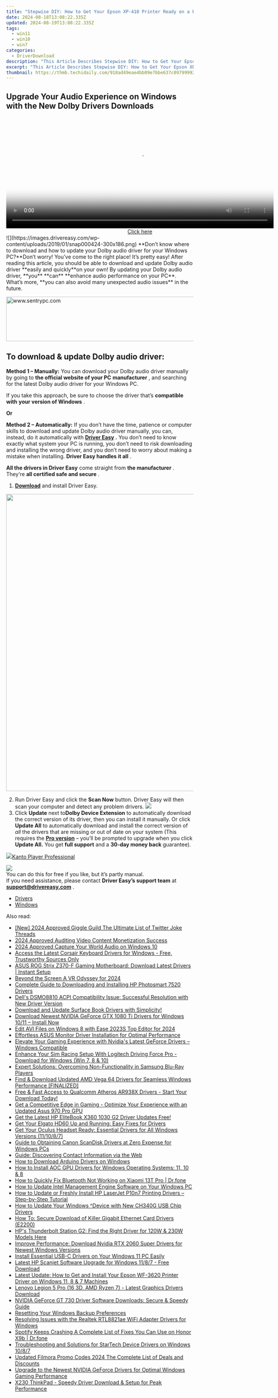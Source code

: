 ```yaml
---
title: "Stepwise DIY: How to Get Your Epson XP-410 Printer Ready on a PC with Windows - Driver Downloads Included"
date: 2024-08-18T13:08:22.335Z
updated: 2024-08-19T13:08:22.335Z
tags:
  - win11
  - win10
  - win7
categories:
  - DriverDownload
description: "This Article Describes Stepwise DIY: How to Get Your Epson XP-410 Printer Ready on a PC with Windows - Driver Downloads Included"
excerpt: "This Article Describes Stepwise DIY: How to Get Your Epson XP-410 Printer Ready on a PC with Windows - Driver Downloads Included"
thumbnail: https://thmb.techidaily.com/918ad49eae4bb09e7bbe637c097999923379261d114b5800bdb87d98b552aa6d.jpg
---
```


## Upgrade Your Audio Experience on Windows with the New Dolby Drivers Downloads

<!-- affiliate ads begin -->
<span id="1993652">
					<video width="720" height="300" style="cursor:pointer"
           poster="//a.impactradius-go.com/display-clicktoplayimage/1993652.jpeg"
           onclick="if(!this.playClicked){this.play();this.setAttribute('controls',true);this.playClicked=true;}">
	   <source src="//a.impactradius-go.com/display-ad/22993-1993652">
	   <img src="//a.impactradius-go.com/display-clicktoplayimage/1993652.jpeg" style="border: none; height: 100%; width: 100%; object-fit: contain">
	</video>
	<div style="width:720px;text-align:center"><a href="javascript:window.open(decodeURIComponent('https%3A%2F%2Fhomestyler.sjv.io%2Fc%2F5597632%2F1993652%2F22993'), '_blank');void(0);">Click here</a></div>
</span>
<img height="0" width="0" src="https://imp.pxf.io/i/5597632/1993652/22993" style="position:absolute;visibility:hidden;" border="0" />
<!-- affiliate ads end -->
![](https://images.drivereasy.com/wp-content/uploads/2019/01/snap000424-300x186.png)   **Don’t know where to download and how to update your Dolby audio driver for your Windows PC?**Don’t worry! You’ve come to the right place! It’s pretty easy! After reading this article, you should be able to download and update Dolby audio driver **easily and quickly**on your own! By updating your Dolby audio driver, **you**  **can**  **enhance audio performance on your PC**. What’s more, **you can also avoid many unexpected audio issues**  in the future.

<!-- affiliate ads begin -->
<a href="https://sentrypc.7eer.net/c/5597632/398457/3022" target="_top" id="398457"><img src="//a.impactradius-go.com/display-ad/3022-398457" border="0" alt="www.sentrypc.com" width="980" height="120"/></a><img height="0" width="0" src="https://sentrypc.7eer.net/i/5597632/398457/3022" style="position:absolute;visibility:hidden;" border="0" />
<!-- affiliate ads end -->
## **To download & update Dolby audio driver:**

**Method 1 – Manually:**  You can download your Dolby audio driver manually by going to **the official website of your PC** **manufacturer**  , and searching for the latest Dolby audio driver for your Windows PC.

 If you take this approach, be sure to choose the driver that’s **compatible with** **your version of Windows** .

**Or**

**Method 2 – Automatically:**   If you don’t have the time, patience or computer skills to download and update Dolby audio driver manually, you can, instead, do it automatically with **[Driver Easy](https://tools.techidaily.com/drivereasy/download/) .**  You don’t need to know exactly what system your PC is running, you don’t need to risk downloading and installing the wrong driver, and you don’t need to worry about making a mistake when installing. **Driver Easy handles it all** .

**All the drivers in Driver Easy** come straight from **the manufacturer** . They‘re **all certified safe and secure** .

1. **[Download](https://tools.techidaily.com/drivereasy/download/)**  and install Driver Easy.
<!-- affiliate ads begin -->
<a href="https://aspironcom.sjv.io/c/5597632/1941789/21554" target="_top" id="1941789"><img src="//a.impactradius-go.com/display-ad/21554-1941789" border="0" alt="" width="650" height="800"/></a><img height="0" width="0" src="https://imp.pxf.io/i/5597632/1941789/21554" style="position:absolute;visibility:hidden;" border="0" />
<!-- affiliate ads end -->
2. Run Driver Easy and click the **Scan Now**  button. Driver Easy will then scan your computer and detect any problem drivers. ![](https://images.drivereasy.com/wp-content/uploads/2019/01/snap000425.png)
3. Click **Update**  next to**Dolby Device Extension** to automatically download the correct version of its driver, then you can install it manually. Or click **Update All**  to automatically download and install the correct version of _all_  the drivers that are missing or out of date on your system (This requires the **[Pro version](https://tools.techidaily.com/drivereasy/download/)**  – you’ll be prompted to upgrade when you click **Update All.** You get **full support**  and a **30-day money back**  guarantee).  
<!-- affiliate ads begin -->
<a href="https://secure.2checkout.com/order/checkout.php?PRODS=4742929&QTY=1&AFFILIATE=108875&CART=1"><img src="https://secure.avangate.com/images/merchant/e09fdffe648a30658a9657bbed7b2388/products/boxshot(2).png" border="0">Kanto Player Professional</a>
<!-- affiliate ads end -->
![](https://images.drivereasy.com/wp-content/uploads/2019/01/snap000426.png)  
 You can do this for free if you like, but it’s partly manual.  
 If you need assistance, please contact **Driver Easy’s support team** at [**support@drivereasy.com**](https://tools.techidaily.com/drivereasy/download/) .

* [Drivers](https://tools.techidaily.com/drivereasy/download/)
* [Windows](https://tools.techidaily.com/drivereasy/download/)

<ins class="adsbygoogle"
     style="display:block"
     data-ad-format="autorelaxed"
     data-ad-client="ca-pub-7571918770474297"
     data-ad-slot="1223367746"></ins>



<ins class="adsbygoogle"
     style="display:block"
     data-ad-client="ca-pub-7571918770474297"
     data-ad-slot="8358498916"
     data-ad-format="auto"
     data-full-width-responsive="true"></ins>

<span class="atpl-alsoreadstyle">Also read:</span>
<div><ul>
<li><a href="https://twitter-videos.techidaily.com/new-2024-approved-giggle-guild-the-ultimate-list-of-twitter-joke-threads/"><u>[New] 2024 Approved  Giggle Guild  The Ultimate List of Twitter Joke Threads</u></a></li>
<li><a href="https://youtube-sure.techidaily.com/approved-auditing-video-content-monetization-success/"><u>2024 Approved  Auditing Video Content Monetization Success</u></a></li>
<li><a href="https://extra-hints.techidaily.com/2024-approved-capture-your-world-audio-on-windows-10/"><u>2024 Approved  Capture Your World  Audio on Windows 10</u></a></li>
<li><a href="https://win-amazing.techidaily.com/access-the-latest-corsair-keyboard-drivers-for-windows-free-trustworthy-sources-only/"><u>Access the Latest Corsair Keyboard Drivers for Windows - Free, Trustworthy Sources Only</u></a></li>
<li><a href="https://win-amazing.techidaily.com/asus-rog-strix-z370-f-gaming-motherboard-download-latest-drivers-instant-setup/"><u>ASUS ROG Strix Z370-F Gaming Motherboard: Download Latest Drivers | Instant Setup</u></a></li>
<li><a href="https://extra-resources.techidaily.com/beyond-the-screen-a-vr-odyssey-for-2024/"><u>Beyond the Screen  A VR Odyssey for 2024</u></a></li>
<li><a href="https://win-amazing.techidaily.com/complete-guide-to-downloading-and-installing-hp-photosmart-7520-drivers/"><u>Complete Guide to Downloading and Installing HP Photosmart 7520 Drivers</u></a></li>
<li><a href="https://win-amazing.techidaily.com/dells-dsmo8810-acpi-compatibility-issue-successful-resolution-with-new-driver-version/"><u>Dell's DSMO8810 ACPI Compatibility Issue: Successful Resolution with New Driver Version</u></a></li>
<li><a href="https://win-amazing.techidaily.com/1722973188380-download-and-update-surface-book-drivers-with-simplicity/"><u>Download and Update Surface Book Drivers with Simplicity!</u></a></li>
<li><a href="https://win-amazing.techidaily.com/download-newest-nvidia-geforce-gtx-1080-ti-drivers-for-windows-1011-install-now/"><u>Download Newest NVIDIA GeForce GTX 1080 Ti Drivers for Windows 10/11 – Install Now</u></a></li>
<li><a href="https://ai-vdieo-software.techidaily.com/edit-avi-files-on-windows-8-with-ease-2023s-top-editor-for-2024/"><u>Edit AVI Files on Windows 8 with Ease 2023S Top Editor for 2024</u></a></li>
<li><a href="https://win-amazing.techidaily.com/effortless-asus-monitor-driver-installation-for-optimal-performance/"><u>Effortless ASUS Monitor Driver Installation for Optimal Performance</u></a></li>
<li><a href="https://win-amazing.techidaily.com/elevate-your-gaming-experience-with-nvidias-latest-geforce-drivers-windows-compatible/"><u>Elevate Your Gaming Experience with Nvidia's Latest GeForce Drivers – Windows Compatible</u></a></li>
<li><a href="https://win-amazing.techidaily.com/enhance-your-sim-racing-setup-with-logitech-driving-force-pro-download-for-windows-win-7-8-and-10/"><u>Enhance Your Sim Racing Setup With Logitech Driving Force Pro - Download for Windows (Win 7, 8 & 10)</u></a></li>
<li><a href="https://win-amazing.techidaily.com/expert-solutions-overcoming-non-functionality-in-samsung-blu-ray-players/"><u>Expert Solutions: Overcoming Non-Functionality in Samsung Blu-Ray Players</u></a></li>
<li><a href="https://win-amazing.techidaily.com/find-and-download-updated-amd-vega-64-drivers-for-seamless-windows-performance-finalized/"><u>Find & Download Updated AMD Vega 64 Drivers for Seamless Windows Performance [FINALIZED]</u></a></li>
<li><a href="https://win-amazing.techidaily.com/1722976106823-free-and-fast-access-to-qualcomm-atheros-ar938x-drivers-start-your-download-today/"><u>Free & Fast Access to Qualcomm Atheros AR938X Drivers - Start Your Download Today!</u></a></li>
<li><a href="https://win-amazing.techidaily.com/get-a-competitive-edge-in-gaming-optimize-your-experience-with-an-updated-asus-970-pro-gpu/"><u>Get a Competitive Edge in Gaming - Optimize Your Experience with an Updated Asus 970 Pro GPU</u></a></li>
<li><a href="https://win-amazing.techidaily.com/1722976664547-get-the-latest-hp-elitebook-x360-1030-g2-driver-updates-free/"><u>Get the Latest HP EliteBook X360 1030 G2 Driver Updates Free!</u></a></li>
<li><a href="https://win-amazing.techidaily.com/get-your-elgato-hd60-up-and-running-easy-fixes-for-drivers/"><u>Get Your Elgato HD60 Up and Running: Easy Fixes for Drivers</u></a></li>
<li><a href="https://win-amazing.techidaily.com/get-your-oculus-headset-ready-essential-drivers-for-all-windows-versions-111087/"><u>Get Your Oculus Headset Ready: Essential Drivers for All Windows Versions (11/10/8/7)</u></a></li>
<li><a href="https://win-amazing.techidaily.com/guide-to-obtaining-canon-scandisk-drivers-at-zero-expense-for-windows-pcs/"><u>Guide to Obtaining Canon ScanDisk Drivers at Zero Expense for Windows PCs</u></a></li>
<li><a href="https://tech-recovery.techidaily.com/guide-discovering-contact-information-via-the-web/"><u>Guide: Discovering Contact Information via the Web</u></a></li>
<li><a href="https://win-amazing.techidaily.com/how-to-download-arduino-drivers-on-windows/"><u>How to Download Arduino Drivers on Windows</u></a></li>
<li><a href="https://win-amazing.techidaily.com/how-to-install-aoc-gpu-drivers-for-windows-operating-systems-11-10-and-8/"><u>How to Install AOC GPU Drivers for Windows Operating Systems: 11, 10 & 8</u></a></li>
<li><a href="https://fix-guide.techidaily.com/how-to-quickly-fix-bluetooth-not-working-on-xiaomi-13t-pro-drfone-by-drfone-fix-android-problems-fix-android-problems/"><u>How to Quickly Fix Bluetooth Not Working on Xiaomi 13T Pro | Dr.fone</u></a></li>
<li><a href="https://win-amazing.techidaily.com/how-to-update-intel-management-engine-software-on-your-windows-pc/"><u>How to Update Intel Management Engine Software on Your Windows PC</u></a></li>
<li><a href="https://win-amazing.techidaily.com/how-to-update-or-freshly-install-hp-laserjet-p10n7-printing-drivers-step-by-step-tutorial/"><u>How to Update or Freshly Install HP LaserJet P10n7 Printing Drivers – Step-by-Step Tutorial</u></a></li>
<li><a href="https://win-amazing.techidaily.com/how-to-update-your-windows-device-with-new-ch340g-usb-chip-drivers/"><u>How to Update Your Windows ^Device with New CH340G USB Chip Drivers</u></a></li>
<li><a href="https://win-amazing.techidaily.com/how-to-secure-download-of-killer-gigabit-ethernet-card-drivers-e2200/"><u>How To: Secure Download of Killer Gigabit Ethernet Card Drivers (E2200)</u></a></li>
<li><a href="https://win-amazing.techidaily.com/hps-thunderbolt-station-g2-find-the-right-driver-for-120w-and-230w-models-here/"><u>HP's Thunderbolt Station G2: Find the Right Driver for 120W & 230W Models Here</u></a></li>
<li><a href="https://win-amazing.techidaily.com/improve-performance-download-nvidia-rtx-2060-super-drivers-for-newest-windows-versions/"><u>Improve Performance: Download Nvidia RTX 2060 Super Drivers for Newest Windows Versions</u></a></li>
<li><a href="https://win-amazing.techidaily.com/install-essential-usb-c-drivers-on-your-windows-11-pc-easily/"><u>Install Essential USB-C Drivers on Your Windows 11 PC Easily</u></a></li>
<li><a href="https://win-amazing.techidaily.com/latest-hp-scanjet-software-upgrade-for-windows-1187-free-download/"><u>Latest HP Scanjet Software Upgrade for Windows 11/8/7 - Free Download</u></a></li>
<li><a href="https://win-amazing.techidaily.com/latest-update-how-to-get-and-install-your-epson-wf-3620-printer-driver-on-windows-11-8-and-7-machines/"><u>Latest Update: How to Get and Install Your Epson WF-3620 Printer Driver on Windows 11, 8 & 7 Machines</u></a></li>
<li><a href="https://win-amazing.techidaily.com/lenovo-legion-5-pro-16-3d-amd-ryzen-7-latest-graphics-drivers-download/"><u>Lenovo Legion 5 Pro (16 3D, AMD Ryzen 7) - Latest Graphics Drivers Download</u></a></li>
<li><a href="https://win-amazing.techidaily.com/nvidia-geforce-gt-730-driver-software-downloads-secure-and-speedy-guide/"><u>NVIDIA GeForce GT 730 Driver Software Downloads: Secure & Speedy Guide</u></a></li>
<li><a href="https://win11.techidaily.com/resetting-your-windows-backup-preferences/"><u>Resetting Your Windows Backup Preferences</u></a></li>
<li><a href="https://win-amazing.techidaily.com/resolving-issues-with-the-realtek-rtl8821ae-wifi-adapter-drivers-for-windows/"><u>Resolving Issues with the Realtek RTL8821ae WiFi Adapter Drivers for Windows</u></a></li>
<li><a href="https://howto.techidaily.com/spotify-keeps-crashing-a-complete-list-of-fixes-you-can-use-on-honor-x9b-drfone-by-drfone-fix-android-problems-fix-android-problems/"><u>Spotify Keeps Crashing A Complete List of Fixes You Can Use on Honor X9b | Dr.fone</u></a></li>
<li><a href="https://win-amazing.techidaily.com/troubleshooting-and-solutions-for-startech-device-drivers-on-windows-1087/"><u>Troubleshooting and Solutions for StarTech Device Drivers on Windows 10/8/7</u></a></li>
<li><a href="https://ai-driven-video-production.techidaily.com/updated-filmora-promo-codes-2024-the-complete-list-of-deals-and-discounts/"><u>Updated Filmora Promo Codes 2024 The Complete List of Deals and Discounts</u></a></li>
<li><a href="https://win-amazing.techidaily.com/upgrade-to-the-newest-nvidia-geforce-drivers-for-optimal-windows-gaming-performance/"><u>Upgrade to the Newest NVIDIA GeForce Drivers for Optimal Windows Gaming Performance</u></a></li>
<li><a href="https://win-amazing.techidaily.com/x230-thinkpad-speedy-driver-download-and-setup-for-peak-performance/"><u>X230 ThinkPad - Speedy Driver Download & Setup for Peak Performance</u></a></li>
</ul></div>
